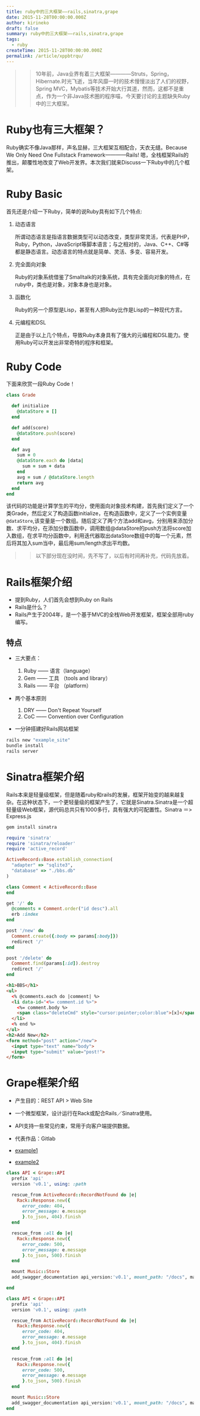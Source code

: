 ```yaml
---
title: ruby中的三大框架——rails,sinatra,grape
date: 2015-11-28T00:00:00.000Z
author: kirineko
draft: false
summary: ruby中的三大框架——rails,sinatra,grape
tags:
  - ruby
createTime: 2015-11-28T00:00:00.000Z
permalink: /article/xppbtrqu/
---
```


>> 10年前，Java业界有着三大框架————Struts，Spring，Hibernate.时光飞逝，当年风靡一时的技术慢慢淡出了人们的视野，Spring MVC，Mybatis等技术开始大行其道，然而，这都不是重点，作为一个非Java技术圈的程序喵，今天要讨论的主题缺失Ruby中的三大框架。

# Ruby也有三大框架？

Ruby确实不像Java那样，声名显赫，三大框架互相配合，天衣无缝。Because We Only Need One Fullstack Framework————Rails! 嗯，全栈框架Rails的推出，颠覆性地改变了Web开发界。本次我们就来Discuss一下Ruby中的几个框架。

# Ruby Basic
首先还是介绍一下Ruby，简单的说Ruby具有如下几个特点:

1. 动态语言

	所谓动态语言是指语言数据类型可以动态改变，类型非常灵活，代表是PHP，Ruby，Python，JavaScript等脚本语言；与之相对的，Java、C++、C#等都是静态语言。动态语言的特点就是简单、灵活、多变、容易开发。
2. 完全面向对象

	Ruby的对象系统借鉴了Smalltalk的对象系统，具有完全面向对象的特点，在ruby中，类也是对象，对象本身也是对象。
3.  函数化

	Ruby的另一个原型是Lisp，甚至有人把Ruby比作是Lisp的一种现代方言。

4. 元编程和DSL

	正是由于以上几个特点，导致Ruby本身具有了强大的元编程和DSL能力。使用Ruby可以开发出非常奇特的程序和框架。

# Ruby Code
下面来欣赏一段Ruby Code！

```ruby
class Grade

  def initialize
    @dataStore = []
  end

  def add(score)
    @dataStore.push(score)
  end

  def avg
    sum = 0
    @dataStore.each do |data|
      sum = sum + data
    end
    avg = sum / @dataStore.length
    return avg
  end
end
```
该代码的功能是计算学生的平均分，使用面向对象技术构建，首先我们定义了一个类Grade，然后定义了构造函数initialize，在构造函数中，定义了一个实例变量`@dataStore`,该变量是一个数组。随后定义了两个方法add和avg，分别用来添加分数、求平均分，在添加分数函数中，调用数组@dataStore的push方法将score加入数组，在求平均分函数中，利用迭代器取出dataStore数组中的每一个元素，然后将其加入sum当中，最后用sum/length求出平均数。

>>以下部分现在没时间，先不写了，以后有时间再补充，代码先放着。

# Rails框架介绍


- 提到Ruby，人们首先会想到Ruby on Rails
- Rails是什么？
- Rails产生于2004年，是一个基于MVC的全栈Web开发框架，框架全部用ruby编写。

## 特点

- 三大要点：
  1. Ruby —— 语言（language）
  2. Gem —— 工具 （tools and library）
  3. Rails —— 平台 （platform）

- 两个基本原则
  1. DRY —— Don't Repeat Yourself
  2. CoC —— Convention over Configuration

- 一分钟搭建好Rails网站框架

``` bash
rails new "example_site"
bundle install
rails server
```
# Sinatra框架介绍

Rails本来是轻量级框架，但是随着ruby和rails的发展，框架开始变的越来越复杂。在这种状态下，一个更轻量级的框架产生了，它就是Sinatra.Sinatra是一个超轻量级Web框架，源代码总共只有1000多行，具有强大的可配置性。Sinatra ＝> Express.js

``` bash
gem install sinatra
```
``` ruby
require 'sinatra'
require 'sinatra/reloader'
require 'active_record'

ActiveRecord::Base.establish_connection(
  "adapter" => "sqlite3",
  "database" => "./bbs.db"
)

class Comment < ActiveRecord::Base
end

get '/' do
  @comments = Comment.order("id desc").all
  erb :index
end

post '/new' do
  Comment.create({:body => params[:body]})
  redirect '/'
end

post '/delete' do
  Comment.find(params[:id]).destroy
  redirect '/'
end
```
``` html
<h1>BBS</h1>
<ul>
  <% @comments.each do |comment| %>
  <li data-id="<%= comment.id %>">
    <%= comment.body %>
    <span class="deleteCmd" style="cursor:pointer;color:blue">[x]</span>
  </li>
  <% end %>
</ul>
<h2>Add New</h2>
<form method="post" action="/new">
  <input type="text" name="body">
  <input type="submit" value="post!">
</form>
```
# Grape框架介绍

- 产生目的：REST API > Web Site
- 一个微型框架，设计运行在Rack或配合Rails／Sinatra使用。
- API支持一些常见约束，常用于向客户端提供数据。
- 代表作品：Gitlab

- [example1](http://blog.elbowroomstudios.com/apis/)
- [example2](http://funonrails.com/2014/03/building-restful-api-using-grape-in-rails/)

``` ruby
class API < Grape::API
  prefix 'api'
  version 'v0.1', using: :path

  rescue_from ActiveRecord::RecordNotFound do |e|
    Rack::Response.new({
      error_code: 404,
      error_message: e.message
      }.to_json, 404).finish
  end

  rescue_from :all do |e|
    Rack::Response.new({
      error_code: 500,
      error_message: e.message
      }.to_json, 500).finish
  end

  mount Music::Store
  add_swagger_documentation api_version:'v0.1', mount_path: "/docs", markdown:GrapeSwagger::Markdown::KramdownAdapter

end
```

``` ruby
class API < Grape::API
  prefix 'api'
  version 'v0.1', using: :path

  rescue_from ActiveRecord::RecordNotFound do |e|
    Rack::Response.new({
      error_code: 404,
      error_message: e.message
      }.to_json, 404).finish
  end

  rescue_from :all do |e|
    Rack::Response.new({
      error_code: 500,
      error_message: e.message
      }.to_json, 500).finish
  end

  mount Music::Store
  add_swagger_documentation api_version:'v0.1', mount_path: "/docs", markdown:GrapeSwagger::Markdown::KramdownAdapter
end
```
